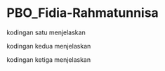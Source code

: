 # PBO_Fidia-Rahmatunnisa
 
kodingan satu menjelaskan

kodingan kedua menjelaskan

kodingan ketiga menjelaskan
